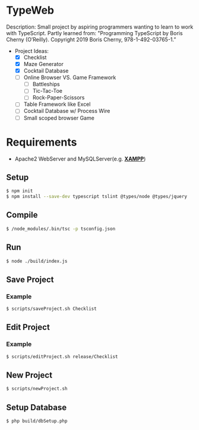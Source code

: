 # TypeWeb #
Description: Small project by aspiring programmers wanting to learn to work with TypeScript.
Partly learned from:
"Programming TypeScript by Boris Cherny (O’Reilly). Copyright 2019 Boris Cherny, 978-1-492-03765-1.”

* Project Ideas:
  - [x] Checklist
  - [x] Maze Generator
  - [X] Cocktail Database
  - [ ] Online Browser VS. Game Framework
    - [ ] Battleships
    - [ ] Tic-Tac-Toe
    - [ ] Rock-Paper-Scissors
  - [ ] Table Framework like Excel
  - [ ] Cocktail Database w/ Process Wire
  - [ ] Small scoped browser Game
  
# Requirements #
* Apache2 WebServer and MySQLServer(e.g. [**XAMPP**](https://www.apachefriends.org/de/index.html))


## Setup ##
```sh
$ npm init
$ npm install --save-dev typescript tslint @types/node @types/jquery
```
## Compile ##
```sh
$ /node_modules/.bin/tsc -p tsconfig.json
```
## Run ##
```sh
$ node ./build/index.js 
```
## Save Project ##
### Example ###
```sh
$ scripts/saveProject.sh Checklist
```
## Edit Project ##
### Example ###
```sh
$ scripts/editProject.sh release/Checklist
```

## New Project ##
```sh
$ scripts/newProject.sh
```

## Setup Database ##
```sh
$ php build/dbSetup.php
```
